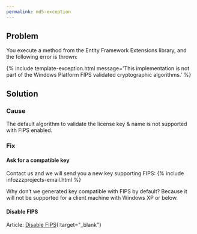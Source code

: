 ```yaml
---
permalink: md5-exception
---
```


## Problem

You execute a method from the Entity Framework Extensions library, and the following error is thrown:

{% include template-exception.html message='This implementation is not part of the Windows Platform FIPS validated cryptographic algorithms.' %}

## Solution

### Cause

The default algorithm to validate the license key & name is not supported with FIPS enabled.

### Fix

#### Ask for a compatible key

Contact us and we will send you a new key supporting FIPS: {% include infozzzprojects-email.html %}

Why don’t we generated key compatible with FIPS by default? Because it will not be supported for a client machine with Windows XP or below.

#### Disable FIPS

Article: [Disable FIPS](http://docs.trendmicro.com/all/ent/sc/v3.0/en-US/cmcolh/t_fips.html){:target="_blank"}
